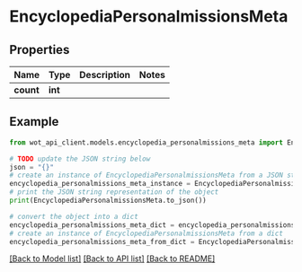 # EncyclopediaPersonalmissionsMeta


## Properties

Name | Type | Description | Notes
------------ | ------------- | ------------- | -------------
**count** | **int** |  | 

## Example

```python
from wot_api_client.models.encyclopedia_personalmissions_meta import EncyclopediaPersonalmissionsMeta

# TODO update the JSON string below
json = "{}"
# create an instance of EncyclopediaPersonalmissionsMeta from a JSON string
encyclopedia_personalmissions_meta_instance = EncyclopediaPersonalmissionsMeta.from_json(json)
# print the JSON string representation of the object
print(EncyclopediaPersonalmissionsMeta.to_json())

# convert the object into a dict
encyclopedia_personalmissions_meta_dict = encyclopedia_personalmissions_meta_instance.to_dict()
# create an instance of EncyclopediaPersonalmissionsMeta from a dict
encyclopedia_personalmissions_meta_from_dict = EncyclopediaPersonalmissionsMeta.from_dict(encyclopedia_personalmissions_meta_dict)
```
[[Back to Model list]](../README.md#documentation-for-models) [[Back to API list]](../README.md#documentation-for-api-endpoints) [[Back to README]](../README.md)


